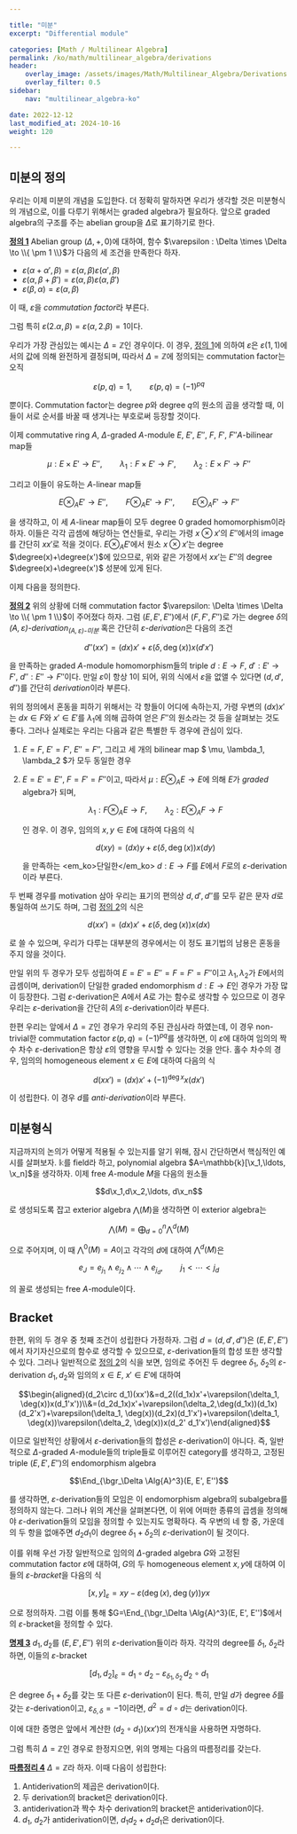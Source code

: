 ```yaml
---

title: "미분"
excerpt: "Differential module"

categories: [Math / Multilinear Algebra]
permalink: /ko/math/multilinear_algebra/derivations
header:
    overlay_image: /assets/images/Math/Multilinear_Algebra/Derivations.png
    overlay_filter: 0.5
sidebar: 
    nav: "multilinear_algebra-ko"

date: 2022-12-12
last_modified_at: 2024-10-16
weight: 120

---
```


## 미분의 정의

우리는 이제 미분의 개념을 도입한다. 더 정확히 말하자면 우리가 생각할 것은 미분형식의 개념으로, 이를 다루기 위해서는 graded algebra가 필요하다. 앞으로 graded algebra의 구조를 주는 abelian group을 $\Delta$로 표기하기로 한다. 

<div class="definition" markdown="1">

<ins id="def1">**정의 1**</ins> Abelian group $(\Delta, +, 0)$에 대하여, 함수 $\varepsilon : \Delta \times \Delta \to \\{ \pm 1 \\}$가 다음의 세 조건을 만족한다 하자. 

- $\varepsilon(\alpha + \alpha', \beta) = \varepsilon(\alpha, \beta)\varepsilon(\alpha', \beta)$  
- $\varepsilon(\alpha, \beta + \beta') = \varepsilon(\alpha, \beta)\varepsilon(\alpha, \beta')$  
- $\varepsilon(\beta, \alpha) = \varepsilon(\alpha, \beta)$

이 때, $\varepsilon$을 *commutation factor*라 부른다. 

</div>

그럼 특히 $\varepsilon(2.\alpha, \beta) = \varepsilon(\alpha, 2.\beta) = 1$이다.

우리가 가장 관심있는 예시는 $\Delta=\mathbb{Z}$인 경우이다. 이 경우, [정의 1](#def1)에 의하여 $\varepsilon$은 $\varepsilon(1,1)$에서의 값에 의해 완전하게 결정되며, 따라서 $\Delta=\mathbb{Z}$에 정의되는 commutation factor는 오직

$$\varepsilon(p,q)=1,\qquad \varepsilon(p,q)=(-1)^{pq}$$

뿐이다. Commutation factor는 degree $p$와 degree $q$의 원소의 곱을 생각할 때, 이들이 서로 순서를 바꿀 때 생겨나는 부호로써 등장할 것이다. 

이제 commutative ring $A$, $\Delta$-graded $A$-module $E$, $E'$, $E''$, $F$, $F'$, $F''$$A$-bilinear map들

$$\mu: E \times E' \to E'', \qquad \lambda_1: F \times E' \to F', \qquad \lambda_2: E \times F' \to F''$$

그리고 이들이 유도하는 $A$-linear map들

$$E \otimes_A E' \to E'', \qquad F \otimes_A E' \to F'', \qquad E \otimes_A F' \to F''$$

을 생각하고, 이 세 $A$-linear map들이 모두 degree $0$ graded homomorphism이라 하자. 이들은 각각 곱셈에 해당하는 연산들로, 우리는 가령 $x\otimes x'$의 $E''$에서의 image를 간단히 $xx'$로 적을 것이다. $E\otimes_A E'$에서 원소 $x\otimes x'$는 degree $\degree(x)+\degree(x')$에 있으므로, 위와 같은 가정에서 $xx'$는 $E''$의 degree $\degree(x)+\degree(x')$ 성분에 있게 된다. 

이제 다음을 정의한다. 

<div class="definition" markdown="1">

<ins id="def2">**정의 2**</ins> 위의 상황에 더해 commutation factor $\varepsilon: \Delta \times \Delta \to \\{ \pm 1 \\}$이 주어졌다 하자. 그럼 $(E, E', E'')$에서 $(F, F', F'')$로 가는 degree $\delta$의 *$(A, \varepsilon)$-derivation<sub>$(A,\varepsilon)$-미분</sub>* 혹은 간단히 *$\varepsilon$-derivation*은 다음의 조건 

$$d''(xx') = (dx)x' + \varepsilon(\delta, \deg(x))x(d'x')$$

을 만족하는 graded $A$-module homomorphism들의 triple $d: E \rightarrow F$, $d': E' \rightarrow F'$, $d'': E'' \rightarrow F''$이다. 만일 $\varepsilon$이 항상 $1$이 되어, 위의 식에서 $\varepsilon$을 없앨 수 있다면 $(d,d',d'')$를 간단히 *derivation*이라 부른다. 

</div>

위의 정의에서 혼동을 피하기 위해서는 각 항들이 어디에 속하는지, 가령 우변의 $(dx)x'$는 $dx\in F$와 $x'\in E'$를 $\lambda_1$에 의해 곱하여 얻은 $F''$의 원소라는 것 등을 살펴보는 것도 좋다. 그러나 실제로는 우리는 다음과 같은 특별한 두 경우에 관심이 있다.

1. $E=F$, $E'=F'$, $E''=F''$, 그리고 세 개의 bilinear map $ \mu, \lambda_1, \lambda_2 $가 모두 동일한 경우
2. $E=E'=E''$, $F=F'=F''$이고, 따라서 $\mu:E\otimes_A E \rightarrow E$에 의해 $E$가 *graded* algebra가 되며, 

    $$\lambda_1: F \otimes_A E \to F, \qquad \lambda_2: E \otimes_A F \to F$$

    인 경우. 이 경우, 임의의 $x,y\in E$에 대하여 다음의 식

    $$d(xy)=(dx)y+\varepsilon(\delta, \deg(x))x(dy)$$

    을 만족하는 <em_ko>단일한</em_ko> $d:E \rightarrow F$를 $E$에서 $F$로의 $\varepsilon$-derivation이라 부른다. 

두 번째 경우를 motivation 삼아 우리는 표기의 편의상 $d, d', d''$를 모두 같은 문자 $d$로 통일하여 쓰기도 하며, 그럼 [정의 2](#def2)의 식은

$$d(xx')=(dx)x'+\varepsilon(\delta,\deg(x))x (dx)$$

로 쓸 수 있으며, 우리가 다루는 대부분의 경우에서는 이 정도 표기법의 남용은 혼동을 주지 않을 것이다. 

만일 위의 두 경우가 모두 성립하여 $E=E'=E''=F=F'=F''$이고 $\lambda_1, \lambda_2$가 $E$에서의 곱셈이며, derivation이 단일한 graded endomorphism $d: E \rightarrow E$인 경우가 가장 많이 등장한다. 그럼 $\varepsilon$-derivation은 $A$에서 $A$로 가는 함수로 생각할 수 있으므로 이 경우 우리는 $\varepsilon$-derivation을 간단히 $A$의 $\varepsilon$-derivation이라 부른다. 

한편 우리는 앞에서 $\Delta=\mathbb{Z}$인 경우가 우리의 주된 관심사라 하였는데, 이 경우 non-trivial한 commutation factor $\varepsilon(p,q)=(-1)^{pq}$를 생각하면, 이 $\varepsilon$에 대하여 임의의 짝수 차수 $\varepsilon$-derivation은 항상 $\varepsilon$의 영향을 무시할 수 있다는 것을 안다. 홀수 차수의 경우, 임의의 homogeneous element $x\in E$에 대하여 다음의 식

$$d(xx')=(dx)x'+(-1)^{\deg x}x(dx')$$

이 성립한다. 이 경우 $d$를 *anti-derivation*이라 부른다. 

## 미분형식

지금까지의 논의가 어떻게 적용될 수 있는지를 알기 위해, 잠시 간단하면서 핵심적인 예시를 살펴보자. $\mathbb{k}$를 field라 하고, polynomial algebra $A=\mathbb{k}[\x_1,\ldots, \x_n]$을 생각하자. 이제 free $A$-module $M$을 다음의 원소들 

$$d\x_1,d\x_2,\ldots, d\x_n$$

로 생성되도록 잡고 exterior algebra $\bigwedge(M)$을 생각하면 이 exterior algebra는

$$\bigwedge(M)=\bigoplus_{d=0}^n{\bigwedge}^d(M)$$

으로 주어지며, 이 때 $\bigwedge^0(M)=A$이고 각각의 $d$에 대하여 $\bigwedge^d(M)$은 

$$e_J=e_{j_1}\wedge e_{j_2}\wedge\cdots\wedge e_{j_d},\qquad j_1<\cdots< j_d$$

의 꼴로 생성되는 free $A$-module이다. 

## Bracket

한편, 위의 두 경우 중 첫째 조건이 성립한다 가정하자. 그럼 $d=(d,d',d'')$은 $(E,E',E'')$에서 자기자신으로의 함수로 생각할 수 있으므로, $\varepsilon$-derivation들의 합성 또한 생각할 수 있다. 그러나 일반적으로 [정의 2](#def2)의 식을 보면, 임의로 주어진 두 degree $\delta_1$, $\delta_2$의 $\varepsilon$-derivation $d_1,d_2$와 임의의 $x\in E$, $x'\in E'$에 대하여

$$\begin{aligned}(d_2\circ d_1)(xx')&=d_2((d_1x)x'+\varepsilon(\delta_1, \deg(x))x(d_1'x'))\\&=(d_2d_1x)x'+\varepsilon(\delta_2,\deg(d_1x))(d_1x)(d_2'x')+\varepsilon(\delta_1, \deg(x))(d_2x)(d_1'x')+\varepsilon(\delta_1, \deg(x))\varepsilon(\delta_2, \deg(x))x(d_2' d_1'x')\end{aligned}$$

이므로 일반적인 상황에서 $\varepsilon$-derivation들의 합성은 $\varepsilon$-derivation이 아니다. 즉, 일반적으로 $\Delta$-graded $A$-module들의 triple들로 이루어진 category를 생각하고, 고정된 triple $(E,E',E'')$의 endomorphism algebra

$$\End_{\bgr_\Delta \Alg{A}^3}(E, E', E'')$$

를 생각하면, $\varepsilon$-derivation들의 모임은 이 endomorphism algebra의 subalgebra를 정의하지 않는다. 그러나 위의 계산을 살펴본다면, 이 위에 어떠한 종류의 곱셈을 정의해야 $\varepsilon$-derivation들의 모임을 정의할 수 있는지도 명확하다. 즉 우변의 네 항 중, 가운데의 두 항을 없애주면 $d_2d_1$이 degree $\delta_1+\delta_2$의 $\varepsilon$-derivation이 될 것이다. 

이를 위해 우선 가장 일반적으로 임의의 $\Delta$-graded algebra $G$와 고정된 commutation factor $\varepsilon$에 대하여, $G$의 두 homogeneous element $x,y$에 대하여 이들의 *$\varepsilon$-bracket*을 다음의 식

$$[x,y]_\varepsilon=xy-\varepsilon(\deg(x),\deg(y))yx$$

으로 정의하자. 그럼 이를 통해 $G=\End_{\bgr_\Delta \Alg{A}^3}(E, E', E'')$에서의 $\varepsilon$-bracket을 정의할 수 있다. 

<div class="proposition" markdown="1">

<ins id="prop3">**명제 3**</ins> $d_1, d_2$를 $(E, E', E'')$ 위의 $\varepsilon$-derivation들이라 하자. 각각의 degree를 $\delta_1$, $\delta_2$라 하면, 이들의 $\varepsilon$-bracket

$$[d_1, d_2]_\varepsilon = d_1 \circ d_2 - \varepsilon_{\delta_1, \delta_2} \, d_2 \circ d_1$$

은 degree $\delta_1 + \delta_2$를 갖는 또 다른 $\varepsilon$-derivation이 된다. 특히, 만일 $d$가 degree $\delta$를 갖는 $\varepsilon$-derivation이고, $\varepsilon_{\delta, \delta} = -1$이라면, $d^2 = d \circ d$는 derivation이다.

</div>

이에 대한 증명은 앞에서 계산한 $(d_2\circ d_1)(xx')$의 전개식을 사용하면 자명하다. 

그럼 특히 $\Delta=\mathbb{Z}$인 경우로 한정지으면, 위의 명제는 다음의 따름정리를 갖는다. 

<div class="proposition" markdown="1">

<ins id="prop4">**따름정리 4**</ins> $\Delta = \mathbb{Z}$라 하자. 이때 다음이 성립한다:

1. Antiderivation의 제곱은 derivation이다.  
2. 두 derivation의 bracket은 derivation이다.  
3. antiderivation과 짝수 차수 derivation의 bracket은 antiderivation이다.  
4. $d_1$, $d_2$가 antiderivation이면, $d_1 d_2 + d_2 d_1$은 derivation이다.

</div>

